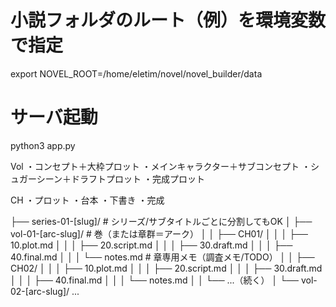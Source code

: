 # 小説フォルダのルート（例）を環境変数で指定
export NOVEL_ROOT=/home/eletim/novel/novel_builder/data
# サーバ起動
python3 app.py



Vol
・コンセプト＋大枠プロット
・メインキャラクター＋サブコンセプト
・シュガーシーン＋ドラフトプロット
・完成プロット

CH
・プロット
・台本
・下書き
・完成


├── series-01-[slug]/           # シリーズ/サブタイトルごとに分割してもOK
│   ├── vol-01-[arc-slug]/      # 巻（または章群＝アーク）
│   │   ├── CH01/
│   │   │   ├── 10.plot.md
│   │   │   ├── 20.script.md
│   │   │   ├── 30.draft.md
│   │   │   ├── 40.final.md
│   │   │   └── notes.md        # 章専用メモ（調査メモ/TODO）
│   │   ├── CH02/
│   │   │   ├── 10.plot.md
│   │   │   ├── 20.script.md
│   │   │   ├── 30.draft.md
│   │   │   ├── 40.final.md
│   │   │   └── notes.md
│   │   └── ...（続く）
│   └── vol-02-[arc-slug]/ ...

